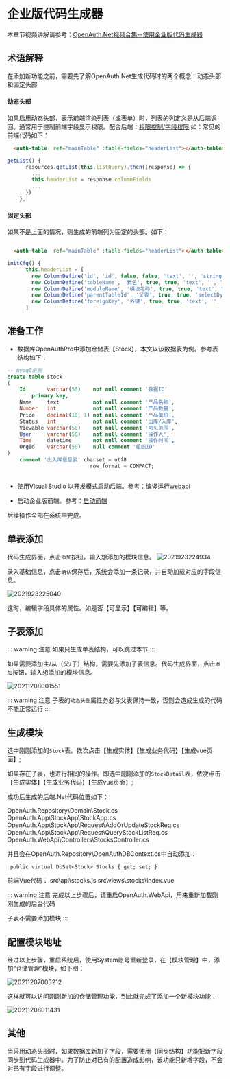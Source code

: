 # 企业版代码生成器

本章节视频讲解请参考：[OpenAuth.Net视频合集--使用企业版代码生成器](https://www.bilibili.com/video/BV1JCuyeaEFp/)

## 术语解释

在添加新功能之前，需要先了解OpenAuth.Net生成代码时的两个概念：动态头部和固定头部

#### 动态头部

如果启用动态头部，表示前端渲染列表（或表单）时，列表的列定义是从后端返回。通常用于控制前端字段显示权限。配合后端：[权限控制/字段权限](http://doc.openauth.net.cn/pro/datapropertyrule.html#%E5%AD%97%E6%AE%B5%E6%9D%83%E9%99%90) 如：常见的前端代码如下：
```html
  <auth-table  ref="mainTable" :table-fields="headerList"></auth-table>
```
```javascript
getList() {
      resources.getList(this.listQuery).then((response) => {
        ...
        this.headerList = response.columnFields
        ...
      })
    },

```

#### 固定头部

如果不是上面的情况，则生成的前端列为固定的头部。如下：

```html

  <auth-table  ref="mainTable" :table-fields="headerList"></auth-table>

```
```javascript
initCfg() {
      this.headerList = [
        new ColumnDefine('id', 'id', false, false, 'text', '', 'string', 'varchar', ''),
        new ColumnDefine('tableName', '表名', true, true, 'text', '', 'string', 'varchar', ''),
        new ColumnDefine('moduleName', '模块名称', true, true, 'text', '', 'string', 'varchar', ''),
        new ColumnDefine('parentTableId', '父表', true, true, 'selectDynamic', '/BuilderTables/AllMain', 'string', 'varchar', ''),
        new ColumnDefine('foreignKey', '外键', true, true, 'text', '', 'string', 'varchar', ''),
      ]

```

## 准备工作

* 数据库OpenAuthPro中添加仓储表【Stock】，本文以该数据表为例。参考表结构如下：
```SQL
-- mysql示例
create table stock
(
    Id       varchar(50)    not null comment '数据ID'
        primary key,
    Name     text           not null comment '产品名称',
    Number   int            not null comment '产品数量',
    Price    decimal(10, 1) not null comment '产品单价',
    Status   int            not null comment '出库/入库',
    Viewable varchar(50)    not null comment '可见范围',
    User     varchar(50)    not null comment '操作人',
    Time     datetime       not null comment '操作时间',
    OrgId    varchar(50)    null comment '组织ID'
)
    comment '出入库信息表' charset = utf8
                           row_format = COMPACT;



```

* 使用Visual Studio 以开发模式启动后端。参考：[编译运行webapi](http://doc.openauth.net.cn/core/start.html#%E7%BC%96%E8%AF%91%E8%BF%90%E8%A1%8Cwebapi)

* 启动企业版前端。参考：[启动前端](http://doc.openauth.net.cn/pro/#%E5%90%AF%E5%8A%A8%E5%89%8D%E7%AB%AF)

后续操作全部在系统中完成。

## 单表添加

代码生成界面，点击`添加`按钮，输入想添加的模块信息。
![2021923224934](http://img.openauth.net.cn/2021923224934.png)

录入基础信息，点击`确认`保存后，系统会添加一条记录，并自动加载对应的字段信息。

![2021923225040](http://img.openauth.net.cn/2021923225040.png)

这时，编辑字段具体的属性。如是否【可显示】【可编辑】等。


## 子表添加

::: warning 注意
如果只生成单表结构，可以跳过本节
:::

如果需要添加主/从（父/子）结构，需要先添加子表信息。代码生成界面，点击`添加`按钮，输入想添加的模块信息。

![20211208001551](http://img.openauth.net.cn/20211208001551.png)

::: warning 注意
子表的`动态头部`属性务必与父表保持一致，否则会造成生成的代码不能正常运行
:::

## 生成模块

选中刚刚添加的`Stock`表，依次点击【生成实体】【生成业务代码】【生成vue页面】;

如果存在子表，也进行相同的操作。即选中刚刚添加的`StockDetail`表，依次点击【生成实体】【生成业务代码】【生成vue页面】;

成功后生成的后端.Net代码位置如下：

OpenAuth.Repository\Domain\Stock.cs
OpenAuth.App\StockApp\StockApp.cs
OpenAuth.App\StockApp\Request\AddOrUpdateStockReq.cs
OpenAuth.App\StockApp\Request\QueryStockListReq.cs
OpenAuth.WebApi\Controllers\StocksController.cs

并且会在OpenAuth.Repository\OpenAuthDBContext.cs中自动添加：

```
 public virtual DbSet<Stock> Stocks { get; set; }
```


前端Vue代码：
src\api\stocks.js
src\views\stocks\index.vue

::: warning 注意
完成以上步骤后，请重启OpenAuth.WebApi，用来重新加载刚刚生成的后台代码

子表不需要添加模块
:::

## 配置模块地址

经过以上步骤，重启系统后，使用System账号重新登录，在【模块管理】中，添加“仓储管理”模块，如下图：

![20211207003212](http://img.openauth.net.cn/20211207003212.png)

这样就可以访问刚刚新加的仓储管理功能，到此就完成了添加一个新模块功能：

![20211208011431](http://img.openauth.net.cn/20211208011431.png)

## 其他

当采用动态头部时，如果数据库新加了字段，需要使用【同步结构】功能把新字段同步到代码生成器中。为了防止对已有的配置造成影响，该功能只新增字段，不会对已有字段进行调整。





